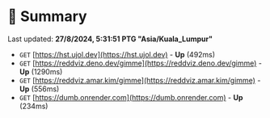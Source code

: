 # 📖 Summary
Last updated: **27/8/2024, 5:31:51 PTG "Asia/Kuala_Lumpur"**

- `GET` [https://hst.ujol.dev](https://hst.ujol.dev) - **Up** (492ms)
- `GET` [https://reddviz.deno.dev/gimme](https://reddviz.deno.dev/gimme) - **Up** (1290ms)
- `GET` [https://reddviz.amar.kim/gimme](https://reddviz.amar.kim/gimme) - **Up** (556ms)
- `GET` [https://dumb.onrender.com](https://dumb.onrender.com) - **Up** (234ms)
